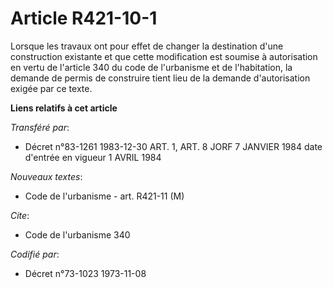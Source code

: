 # Article R421-10-1

Lorsque les travaux ont pour effet de changer la destination d'une construction existante et que cette modification est
soumise à autorisation en vertu de l'article 340 du code de l'urbanisme et de l'habitation, la demande de permis de
construire tient lieu de la demande d'autorisation exigée par ce texte.

**Liens relatifs à cet article**

_Transféré par_:

  - Décret n°83-1261 1983-12-30 ART. 1, ART. 8 JORF 7 JANVIER 1984 date d'entrée en vigueur 1 AVRIL 1984

_Nouveaux textes_:

  - Code de l'urbanisme - art. R421-11 (M)

_Cite_:

  - Code de l'urbanisme 340

_Codifié par_:

  - Décret n°73-1023 1973-11-08
